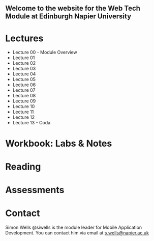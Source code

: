 ## Welcome to the website for the Web Tech Module at Edinburgh Napier University

# Lectures

- Lecture 00 - Module Overview
- Lecture 01
- Lecture 02
- Lecture 03
- Lecture 04
- Lecture 05
- Lecture 06
- Lecture 07
- Lecture 08
- Lecture 09
- Lecture 10
- Lecture 11
- Lecture 12
- Lecture 13 - Coda

# Workbook: Labs & Notes

# Reading

# Assessments

# Contact

Simon Wells @siwells is the module leader for Mobile Application Development. You can contact him via email at s.wells@napier.ac.uk
